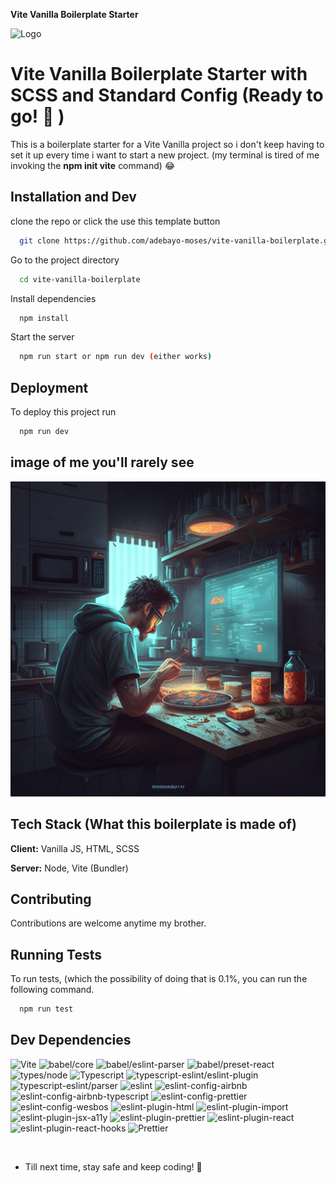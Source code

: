 **Vite Vanilla Boilerplate Starter**

![Logo](https://vitejs.dev/logo-with-shadow.png)

# Vite Vanilla Boilerplate Starter with SCSS and Standard Config (Ready to go! 🚀 )

This is a boilerplate starter for a Vite Vanilla project so i don't keep having to set it up every time i want to start a new project. (my terminal is tired of me invoking the **npm init vite** command) 😂

## Installation and Dev

clone the repo or click the use this template button

```bash
  git clone https://github.com/adebayo-moses/vite-vanilla-boilerplate.git
```

Go to the project directory

```bash
  cd vite-vanilla-boilerplate
```

Install dependencies

```bash
  npm install
```

Start the server

```bash
  npm run start or npm run dev (either works)
```

## Deployment

To deploy this project run

```bash
  npm run dev
```

## image of me you'll rarely see

![App Screenshot](/src/img/image-for-readme.png)

## Tech Stack (What this boilerplate is made of)

**Client:** Vanilla JS, HTML, SCSS

**Server:** Node, Vite (Bundler)

## Contributing

Contributions are welcome anytime my brother.


## Running Tests

To run tests, (which the possibility of doing that is 0.1%, you can run the following command.

```bash
  npm run test
```

## Dev Dependencies

![Vite](https://img.shields.io/github/package-json/dependency-version/RonWaller/vite-vanilla-project-starter/dev/vite?style=flat-square&color=brightgreen)
![babel/core](https://img.shields.io/github/package-json/dependency-version/RonWaller/vite-vanilla-project-starter/dev/@babel/core?color=purple&style=flat-square)
![babel/eslint-parser](https://img.shields.io/github/package-json/dependency-version/RonWaller/vite-vanilla-project-starter/dev/@babel/eslint-parser?color=purple&style=flat-square)
![babel/preset-react](https://img.shields.io/github/package-json/dependency-version/RonWaller/vite-vanilla-project-starter/dev/@babel/preset-react?color=purple&style=flat-square)
![types/node](https://img.shields.io/github/package-json/dependency-version/RonWaller/vite-vanilla-project-starter/dev/@types/node?style=flat-square)
![Typescript](https://img.shields.io/github/package-json/dependency-version/RonWaller/vite-vanilla-project-starter/dev/typescript?style=flat-square&color=orange)
![typescript-eslint/eslint-plugin](https://img.shields.io/github/package-json/dependency-version/RonWaller/vite-vanilla-project-starter/dev/@typescript-eslint/eslint-plugin?style=flat-square&color=orange)
![typescript-eslint/parser](https://img.shields.io/github/package-json/dependency-version/RonWaller/vite-vanilla-project-starter/dev/@typescript-eslint/parser?style=flat-square&color=orange)
![eslint](https://img.shields.io/github/package-json/dependency-version/RonWaller/vite-vanilla-project-starter/dev/eslint?style=flat-square&color=yellow)
![eslint-config-airbnb](https://img.shields.io/github/package-json/dependency-version/RonWaller/vite-vanilla-project-starter/dev/eslint-config-airbnb?style=flat-square&color=yellow)
![eslint-config-airbnb-typescript](https://img.shields.io/github/package-json/dependency-version/RonWaller/vite-vanilla-project-starter/dev/eslint-config-airbnb-typescript?style=flat-square&color=yellow)
![eslint-config-prettier](https://img.shields.io/github/package-json/dependency-version/RonWaller/vite-vanilla-project-starter/dev/eslint-config-prettier?style=flat-square&color=yellow)
![eslint-config-wesbos](https://img.shields.io/github/package-json/dependency-version/RonWaller/vite-vanilla-project-starter/dev/eslint-config-wesbos?style=flat-square&color=yellow)
![eslint-plugin-html](https://img.shields.io/github/package-json/dependency-version/RonWaller/vite-vanilla-project-starter/dev/eslint-plugin-html?style=flat-square&color=yellow)
![eslint-plugin-import](https://img.shields.io/github/package-json/dependency-version/RonWaller/vite-vanilla-project-starter/dev/eslint-plugin-import?style=flat-square&color=yellow)
![eslint-plugin-jsx-a11y](https://img.shields.io/github/package-json/dependency-version/RonWaller/vite-vanilla-project-starter/dev/eslint-plugin-jsx-a11y?style=flat-square&color=yellow)
![eslint-plugin-prettier](https://img.shields.io/github/package-json/dependency-version/RonWaller/vite-vanilla-project-starter/dev/eslint-plugin-prettier?style=flat-square&color=yellow)
![eslint-plugin-react](https://img.shields.io/github/package-json/dependency-version/RonWaller/vite-vanilla-project-starter/dev/eslint-plugin-react?style=flat-square&color=yellow)
![eslint-plugin-react-hooks](https://img.shields.io/github/package-json/dependency-version/RonWaller/vite-vanilla-project-starter/dev/eslint-plugin-react-hooks?style=flat-square&color=yellow)
![Prettier](https://img.shields.io/github/package-json/dependency-version/RonWaller/vite-vanilla-project-starter/dev/prettier?style=flat-square&color=red)

<br>

-   Till next time, stay safe and keep coding! 🚀
